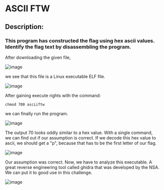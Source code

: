# ASCII FTW
## Description: 
### This program has constructed the flag using hex ascii values. Identify the flag text by disassembling the program.

After downloading the given file,

![image](https://github.com/itguy19/picoCTF-Writeups/assets/125930481/284a6769-947c-4489-b726-e09fb61b4551)

we see that this file is a Linux executable ELF file.

![image](https://github.com/itguy19/picoCTF-Writeups/assets/125930481/b1b3a6ae-dd5c-47c3-9bd6-a332d130d5e4)

After gaining execute rights with the command:

`chmod 700 asciiftw`

we can finally run the program.

![image](https://github.com/itguy19/picoCTF-Writeups/assets/125930481/c4294604-2d5f-4467-abf1-bf3b9d33c4c1)

The output 70 looks oddly similar to a hex value. With a single command, we can find out if our assumption is correct. If we decode this hex value to ascii, we should get a "p", because that has to be the first letter of our flag.

![image](https://github.com/itguy19/picoCTF-Writeups/assets/125930481/982eab71-1428-47da-8e3e-b7ec99f2c404)

Our assumption was correct. Now, we have to analyze this executable. A great reverse engineering tool called ghidra that was developed by the NSA. We can put it to good use in this challenge.



![image](https://github.com/itguy19/picoCTF-Writeups/assets/125930481/1ee405b6-5b27-4802-913e-8e9cfdeb08dc)


